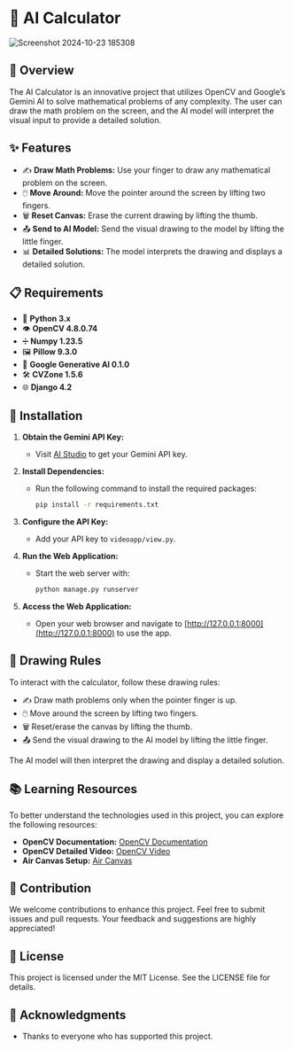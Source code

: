 # 🧮  AI Calculator
![Screenshot 2024-10-23 185308](https://github.com/user-attachments/assets/29c4ede8-3eec-41b7-87d5-62922e8f7ee2)

## 📝 Overview
The  AI Calculator is an innovative project that utilizes OpenCV and Google’s Gemini AI to solve mathematical problems of any complexity. The user can draw the math problem on the screen, and the AI model will interpret the visual input to provide a detailed solution.

## ✨ Features
- ✍️ **Draw Math Problems:** Use your finger to draw any mathematical problem on the screen.
- 🖱️ **Move Around:** Move the pointer around the screen by lifting two fingers.
- 🗑️ **Reset Canvas:** Erase the current drawing by lifting the thumb.
- 📤 **Send to AI Model:** Send the visual drawing to the model by lifting the little finger.
- 📊 **Detailed Solutions:** The model interprets the drawing and displays a detailed solution.

## 📋 Requirements
- 🐍 **Python 3.x**
- 👁️ **OpenCV 4.8.0.74**
- ➗ **Numpy 1.23.5**
- 🖼️ **Pillow 9.3.0**
- 🤖 **Google Generative AI 0.1.0**
- 🛠️ **CVZone 1.5.6**
- 🌐 **Django 4.2**

## 🚀 Installation

1. **Obtain the Gemini API Key:**
   - Visit [AI Studio](https://aistudio.google.com) to get your Gemini API key.

2. **Install Dependencies:**
   - Run the following command to install the required packages:
     ```bash
     pip install -r requirements.txt
     ```

3. **Configure the API Key:**
   - Add your API key to `videoapp/view.py`.

4. **Run the Web Application:**
   - Start the web server with:
     ```bash
     python manage.py runserver
     ```

5. **Access the Web Application:**
   - Open your web browser and navigate to [http://127.0.0.1:8000](http://127.0.0.1:8000) to use the app.

## 🎨 Drawing Rules

To interact with the calculator, follow these drawing rules:
- ✍️ Draw math problems only when the pointer finger is up.
- 🖱️ Move around the screen by lifting two fingers.
- 🗑️ Reset/erase the canvas by lifting the thumb.
- 📤 Send the visual drawing to the AI model by lifting the little finger.

The AI model will then interpret the drawing and display a detailed solution.

## 📚 Learning Resources

To better understand the technologies used in this project, you can explore the following resources:
- **OpenCV Documentation:** [OpenCV Documentation](https://docs.opencv.org/)
- **OpenCV Detailed Video:** [OpenCV Video](https://youtu.be/oXlwWbU8l2o?si=8UFFRz7uRiHsULZr)
- **Air Canvas Setup:** [Air Canvas](https://youtu.be/T7sjrWc4QEc?si=nHRhGhyf86rPtbO3)

## 🤝 Contribution

We welcome contributions to enhance this project. Feel free to submit issues and pull requests. Your feedback and suggestions are highly appreciated!

## 📜 License

This project is licensed under the MIT License. See the LICENSE file for details.

## 🙏 Acknowledgments

- Thanks to everyone who has supported this project.


